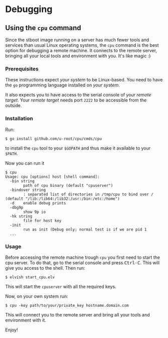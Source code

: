 # Debugging

## Using the `cpu` command

Since the stboot image running on a server has much fewer tools and services than usual Linux operating systems, the `cpu` command is the best option for debugging a remote machine. It connects to the remote server, bringing all your local tools and environment with you. It's like magic :)

### Prerequisites

These instructions expect _your system_ to be Linux-based.
You need to have the `go` programming language installed on _your system_.

It also expects you to have access to the serial console of your _remote target_.
Your _remote target_ needs port `2222` to be accessible from the outside.

### Installation

Run:

```shell
$ go install github.com/u-root/cpu/cmds/cpu
```

to install the `cpu` tool to your `$GOPATH` and thus make it available to your `$PATH`.

Now you can run it

```
$ cpu
Usage: cpu [options] host [shell command]:
  -bin string
        path of cpu binary (default "cpuserver")
  -bindover string
        : separated list of directories in /tmp/cpu to bind over / (default "/lib:/lib64:/lib32:/usr:/bin:/etc:/home")
  -d    enable debug prints
  -dbg9p
        show 9p io
  -hk string
        file for host key
  -init
        run as init (Debug only; normal test is if we are pid 1
  ...
```

### Usage

Before accessing the remote machine trough `cpu` you first need to start the cpu server. To do that, go to the serial console and press <kbd>Ctrl-C</kbd>. This will give you access to the shell. Then run:

```
$ elvish start_cpu.elv
```

This will start the `cpuserver` with all the required keys.

Now, on your own system run:

```
$ cpu -key path/to/your/private_key hostname.domain.com
```

This will connect you to the remote server and bring all your tools and environment with it.

Enjoy!
